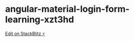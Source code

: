 # angular-material-login-form-learning-xzt3hd

[Edit on StackBlitz ⚡️](https://stackblitz.com/edit/angular-material-login-form-learning-xzt3hd)
